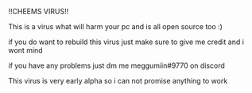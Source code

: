 <p>!!CHEEMS VIRUS!!</p>
<p>This is a virus what will harm your pc and is all open source too :)&nbsp;</p>
<p>if you do want to rebuild this virus just make sure to give me credit and i wont mind</p>
<p>if you have any problems just dm me meggumiin#9770 on discord&nbsp;</p>
<p>This virus is very early alpha so i can not promise anything to work&nbsp;</p>
<p><br></p>
<p>&nbsp;</p>
